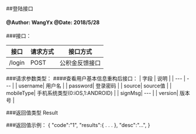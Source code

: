 ##登陆接口
    
#### @Author: WangYx @Date: 2018/5/28 

###接口： 

| 接口 | 请求方式 | 接口方式 |
| ---  | --- | --- |
| /login | POST | 公积金反馈接口 |

###请求参数类型：
####查看用户基本信息重构后接口：
| 字段 | 说明 |
| ---  | --- |
| username| 用户名 |
| password| 登录密码 |
| source| source值 |
| mobileType| 手机系统类型(0:iOS,1:ANDROID) |
| signMsg| --- |
| version| 版本号 |

###返回值类型
    Result
    
###返回值示例：
    {
        "code":"1",
        "results":{
            .
            .
            .
        },
        "desc":"...",
    }